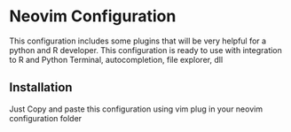# Neovim Configuration
This configuration includes some plugins that will be very helpful for a python and R developer.
This configuration is ready to use with integration to R and Python Terminal, autocompletion, file explorer, dll


## Installation
Just Copy and paste this configuration using vim plug in your neovim configuration folder


